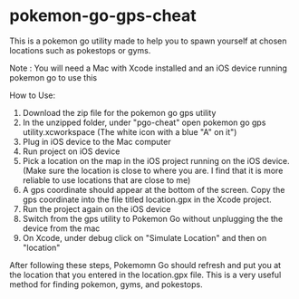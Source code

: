 # pokemon-go-gps-cheat

This is a pokemon go utility made to help you to spawn yourself at chosen locations such as pokestops or gyms. 

Note : You will need a Mac with Xcode installed and an iOS device running pokemon go to use this

How to Use:
1. Download the zip file for the pokemon go gps utility
2. In the unzipped folder, under "pgo-cheat" open pokemon go gps utility.xcworkspace (The white icon with a blue "A" on it") 
3. Plug in iOS device to the Mac computer
4. Run project on iOS device
5. Pick a location on the map in the iOS project running on the iOS device. (Make sure the location is close to where you are. I find that it is more reliable to use locations that are close to me)
6. A gps coordinate should appear at the bottom of the screen. Copy the gps coordinate into the file titled location.gpx in the Xcode project.
7. Run the project again on the iOS device
8. Switch from the gps utility to Pokemon Go without unplugging the the device from the mac
9. On Xcode, under debug click on "Simulate Location" and then on "location"

After following these steps, Pokemomn Go should refresh and put you at the location that you entered in the location.gpx file. This is a very useful method for finding pokemon, gyms, and pokestops. 

